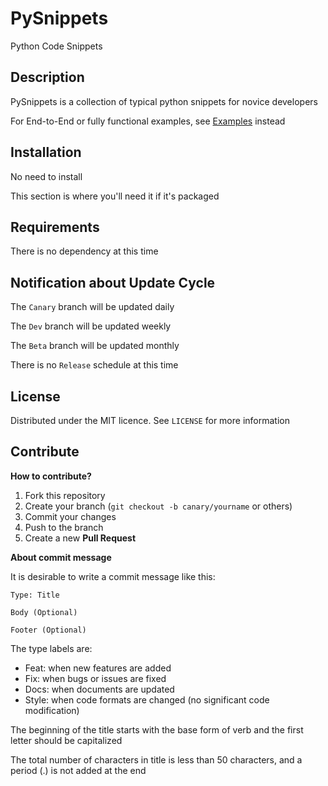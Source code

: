 # PySnippets
Python Code Snippets


## Description
PySnippets is a collection of typical python snippets for novice developers  

For End-to-End or fully functional examples, see [Examples](https://github.com/MLPA-Lab-Dankook-University/Examples) instead

## Installation
No need to install  

This section is where you'll need it if it's packaged

## Requirements
There is no dependency at this time

## Notification about Update Cycle
The `Canary` branch will be updated daily
  
The `Dev` branch will be updated weekly  

The `Beta` branch will be updated monthly

There is no `Release` schedule at this time

## License
Distributed under the MIT licence. See `LICENSE` for more information

## Contribute

**How to contribute?**

1. Fork this repository
2. Create your branch (`git checkout -b canary/yourname` or others)
3. Commit your changes
4. Push to the branch
5. Create a new **Pull Request**

**About commit message**

It is desirable to write a commit message like this:

```
Type: Title

Body (Optional)

Footer (Optional)
```

The type labels are:

- Feat: when new features are added
- Fix: when bugs or issues are fixed
- Docs: when documents are updated
- Style: when code formats are changed (no significant code modification)

The beginning of the title starts with the base form of verb and the first letter should be capitalized

The total number of characters in title is less than 50 characters, and a period (.) is not added at the end